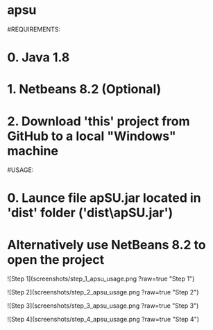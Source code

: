# apsu
#REQUIREMENTS:
# 0. Java 1.8
# 1. Netbeans 8.2 (Optional)
# 2. Download 'this' project from GitHub to a local "Windows" machine

#USAGE:
# 0. Launce file apSU.jar located in 'dist' folder ('dist\apSU.jar')
# Alternatively use NetBeans 8.2 to open the project 

![Step 1](screenshots/step_1_apsu_usage.png ?raw=true "Step 1")

![Step 2](screenshots/step_2_apsu_usage.png ?raw=true "Step 2")

![Step 3](screenshots/step_3_apsu_usage.png ?raw=true "Step 3")

![Step 4](screenshots/step_4_apsu_usage.png ?raw=true "Step 4")
